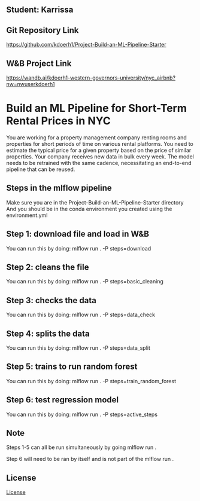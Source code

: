 ## Student: Karrissa

## Git Repository Link
https://github.com/kdoerh1/Project-Build-an-ML-Pipeline-Starter
## W&B Project Link
https://wandb.ai/kdoerh1-western-governors-university/nyc_airbnb?nw=nwuserkdoerh1

# Build an ML Pipeline for Short-Term Rental Prices in NYC
You are working for a property management company renting rooms and properties for short periods of 
time on various rental platforms. You need to estimate the typical price for a given property based 
on the price of similar properties. Your company receives new data in bulk every week. The model needs 
to be retrained with the same cadence, necessitating an end-to-end pipeline that can be reused.

## Steps in the mlflow pipeline
Make sure you are in the Project-Build-an-ML-Pipeline-Starter directory
And you should be in the conda environment you created using the environment.yml
## Step 1: download file and load in W&B

  You can run this by doing: mlflow run . -P steps=download

## Step 2: cleans the file

  You can run this by doing: mlflow run . -P steps=basic_cleaning

## Step 3: checks the data

  You can run this by doing: mlflow run . -P steps=data_check

## Step 4: splits the data

  You can run this by doing: mlflow run . -P steps=data_split

## Step 5: trains to run random forest

  You can run this by doing: mlflow run . -P steps=train_random_forest

## Step 6: test regression model

  You can run this by doing: mlflow run . -P steps=active_steps

## Note
Steps 1-5 can all be run simultaneously by going mlflow run . 

Step 6 will need to be ran by itself and is not part of the mlflow run .


## License

[License](LICENSE.txt)
